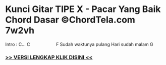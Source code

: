 
 # Kunci Gitar TIPE X - Pacar Yang Baik Chord Dasar ©ChordTela.com 7w2vh


Intro : C... C                     F Sudah waktunya pulang Hari sudah malam G

###  <a href="https://shortlighzx.web.app?sq=Kunci Gitar TIPE X - Pacar Yang Baik Chord Dasar ©ChordTela.com"> >> VERSI LENGKAP KLIK DISINI << </a>
